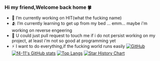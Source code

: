 ### Hi my friend,Welcome back home 🍀

- 🏫 I’m currently working on HIT(what the fucking name)
- 🫂 I’m currently learning to get up from my bed ... emm... maybe i'm working on reverse engeering 
- 💌 U could just pull request to touch me if i do not persist working on my project, at least i'm not so good at programming yet  
- ⚡ I want to do everything,if the fucking world runs easily 
[![GitHub](https://img.shields.io/badge/dynamic/json?logo=github&label=GitHub&labelColor=495867&color=495867&query=%24.data.totalSubs&url=https%3A%2F%2Fapi.spencerwoo.com%2Fsubstats%2F%3Fsource%3Dgithub%26queryKey%3Dhayschan&style=flat-square)](https://github.com/f4-11)
[![f4-11's GitHub stats](https://github-readme-stats.vercel.app/api?username=f4-11)](https://github.com/f4-11/github-readme-stats)
[![Top Langs](https://github-readme-stats.vercel.app/api/top-langs/?username=f4-11)](https://github.com/f4-11/github-readme-stats)
[![Star History Chart](https://api.star-history.com/svg?repos=f4-11/f4-11&type=Date)](https://star-history.com/#f4-11/f4-11&Date)
